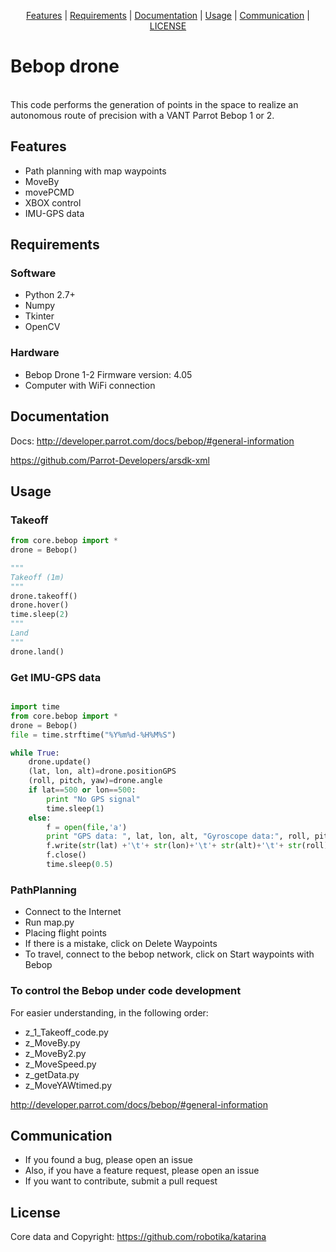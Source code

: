 <p align="center">
  <a href="#features">Features</a> |
  <a href="#requirements">Requirements</a> |
  <a href="#documentation">Documentation</a> |
  <a href="#usage">Usage</a> |
  <a href="#communication">Communication</a> |
  <a href="#license">LICENSE</a>
</p>

# Bebop drone
<br />
This code performs the generation of points in the space to realize an autonomous route of precision with a VANT Parrot Bebop 1 or 2.


## Features

- Path planning with map waypoints
- MoveBy
- movePCMD
- XBOX control
- IMU-GPS data


## Requirements

### Software

- Python 2.7+
- Numpy
- Tkinter
- OpenCV

### Hardware

- Bebop Drone 1-2 Firmware version: 4.05
- Computer with WiFi connection

## Documentation

Docs:
http://developer.parrot.com/docs/bebop/#general-information

https://github.com/Parrot-Developers/arsdk-xml

## Usage

### Takeoff

```python
from core.bebop import *
drone = Bebop()

"""
Takeoff (1m)
"""
drone.takeoff()
drone.hover()
time.sleep(2)
"""
Land
"""
drone.land()
```

### Get IMU-GPS data

```python

import time
from core.bebop import *
drone = Bebop()
file = time.strftime("%Y%m%d-%H%M%S")

while True:
    drone.update()
    (lat, lon, alt)=drone.positionGPS
    (roll, pitch, yaw)=drone.angle
    if lat==500 or lon==500:
        print "No GPS signal"
        time.sleep(1)
    else:
        f = open(file,'a')
        print "GPS data: ", lat, lon, alt, "Gyroscope data:", roll, pitch, yaw, " Saved"
        f.write(str(lat) +'\t'+ str(lon)+'\t'+ str(alt)+'\t'+ str(roll)+'\t'+ str(pitch)+'\t'+ str(yaw)+'\n')
        f.close()
        time.sleep(0.5)

```

### PathPlanning

- Connect to the Internet
- Run map.py
- Placing flight points
- If there is a mistake, click on Delete Waypoints
- To travel, connect to the bebop network, click on Start waypoints with Bebop

### To control the Bebop under code development

For easier understanding, in the following order:
- z_1_Takeoff_code.py
- z_MoveBy.py
- z_MoveBy2.py
- z_MoveSpeed.py
- z_getData.py
- z_MoveYAWtimed.py

http://developer.parrot.com/docs/bebop/#general-information

## Communication
- If you found a bug, please open an issue
- Also, if you have a feature request, please open an issue
- If you want to contribute, submit a pull request

## License
Core data and Copyright:
https://github.com/robotika/katarina
